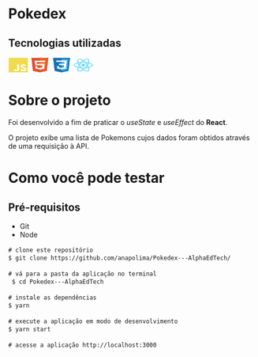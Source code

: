 # Pokedex

## Tecnologias utilizadas
<div>
<img align="center" alt="JavaScript" height="30" width="40" src="https://raw.githubusercontent.com/devicons/devicon/master/icons/javascript/javascript-plain.svg">
<img align="center" alt="HTML5" height="30" width="40" src="https://raw.githubusercontent.com/devicons/devicon/master/icons/html5/html5-original.svg">
<img align="center" alt="CSS3" height="30" width="40" src="https://raw.githubusercontent.com/devicons/devicon/master/icons/css3/css3-original.svg">
<img align="center" alt="React" height="30" width="40" src="https://raw.githubusercontent.com/devicons/devicon/master/icons/react/react-original.svg">
</div>

# Sobre o projeto

Foi desenvolvido a fim de praticar o *useState* e *useEffect* do **React**.

O projeto exibe uma lista de Pokemons cujos dados foram obtidos através de uma requisição à API.

# Como você pode testar

## Pré-requisitos
  - Git
  - Node

```
# clone este repositório
$ git clone https://github.com/anapolima/Pokedex---AlphaEdTech/

# vá para a pasta da aplicação no terminal
 $ cd Pokedex---AlphaEdTech
 
# instale as dependências
$ yarn

# execute a aplicação em modo de desenvolvimento
$ yarn start

# acesse a aplicação http://localhost:3000
```
